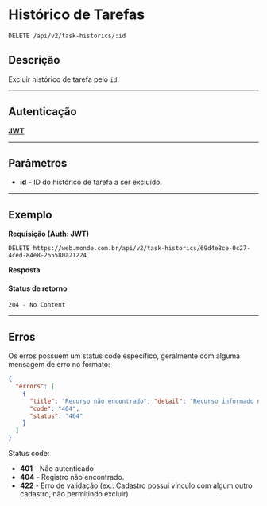 # Histórico de Tarefas

    DELETE /api/v2/task-historics/:id

## Descrição
Excluir histórico de tarefa pelo `id`.

***

## Autenticação
**[JWT](../authentication/POST_tokens.md)**

***

## Parâmetros

  - **id** - ID do histórico de tarefa a ser excluído.

***

## Exemplo

  **Requisição (Auth: JWT)**
  
    DELETE https://web.monde.com.br/api/v2/task-historics/69d4e8ce-0c27-4ced-84e8-265580a21224
 
  **Resposta**
  #### Status de retorno

    204 - No Content

***

## Erros
  Os erros possuem um status code específico, geralmente com alguma mensagem de erro no formato:
  ``` json
  {
    "errors": [
      {
        "title": "Recurso não encontrado", "detail": "Recurso informado não encontrado",
        "code": "404",
        "status": "404"
      }
    ]
  }
  ```

  Status code:
  - **401** - Não autenticado
  - **404** - Registro não encontrado.
  - **422** - Erro de validação (ex.: Cadastro possui vínculo com algum outro cadastro, não permitindo excluir)
